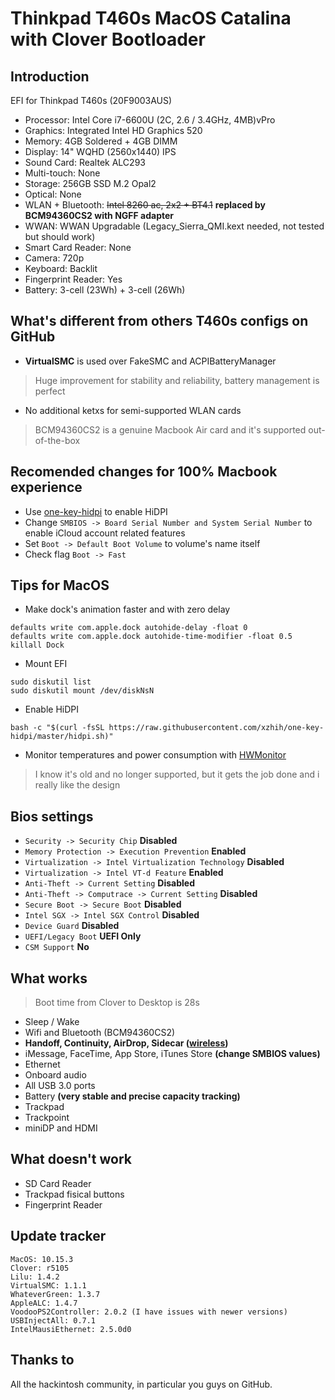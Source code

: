 # Thinkpad T460s MacOS Catalina with Clover Bootloader

## Introduction

EFI for Thinkpad T460s (20F9003AUS)

- Processor: Intel Core i7-6600U (2C, 2.6 / 3.4GHz, 4MB)vPro
- Graphics: Integrated Intel HD Graphics 520
- Memory: 4GB Soldered + 4GB DIMM
- Display: 14" WQHD (2560x1440) IPS
- Sound Card: Realtek ALC293
- Multi-touch: None
- Storage: 256GB SSD M.2 Opal2
- Optical: None
- WLAN + Bluetooth: ~~Intel 8260 ac, 2x2 + BT4.1~~ **replaced by BCM94360CS2 with NGFF adapter**
- WWAN: WWAN Upgradable (Legacy_Sierra_QMI.kext needed, not tested but should work)
- Smart Card Reader: None
- Camera: 720p
- Keyboard: Backlit
- Fingerprint Reader: Yes
- Battery: 3-cell (23Wh) + 3-cell (26Wh)

## What's different from others T460s configs on GitHub

- **VirtualSMC** is used over FakeSMC and ACPIBatteryManager
> Huge improvement for stability and reliability, battery management is perfect
- No additional ketxs for semi-supported WLAN cards
> BCM94360CS2 is a genuine Macbook Air card and it's supported out-of-the-box

## Recomended changes for 100% Macbook experience

- Use [one-key-hidpi](https://github.com/xzhih/one-key-hidpi) to enable HiDPI
- Change `SMBIOS -> Board Serial Number and System Serial Number` to enable iCloud account related features
- Set `Boot -> Default Boot Volume` to volume's name itself
- Check flag `Boot -> Fast`

## Tips for MacOS

- Make dock's animation faster and with zero delay
```
defaults write com.apple.dock autohide-delay -float 0
defaults write com.apple.dock autohide-time-modifier -float 0.5
killall Dock
```
- Mount EFI
```
sudo diskutil list
sudo diskutil mount /dev/diskNsN
```
- Enable HiDPI
```
bash -c "$(curl -fsSL https://raw.githubusercontent.com/xzhih/one-key-hidpi/master/hidpi.sh)"
```
- Monitor temperatures and power consumption with [HWMonitor](https://github.com/kzlekk/HWSensors/releases)
> I know it's old and no longer supported, but it gets the job done and i really like the design

## Bios settings

- `Security -> Security Chip` **Disabled**
- `Memory Protection -> Execution Prevention` **Enabled**
- `Virtualization -> Intel Virtualization Technology` **Disabled**
- `Virtualization -> Intel VT-d Feature` **Enabled**
- `Anti-Theft -> Current Setting` **Disabled**
- `Anti-Theft -> Computrace -> Current Setting` **Disabled**
- `Secure Boot -> Secure Boot` **Disabled**
- `Intel SGX -> Intel SGX Control` **Disabled**
- `Device Guard` **Disabled**
- `UEFI/Legacy Boot` **UEFI Only**
- `CSM Support` **No**

## What works

>Boot time from Clover to Desktop is 28s
- Sleep / Wake
- Wifi and Bluetooth (BCM94360CS2)
- **Handoff, Continuity, AirDrop, Sidecar ([wireless](https://www.youtube.com/watch?v=D5yButavaWY))**
- iMessage, FaceTime, App Store, iTunes Store **(change SMBIOS values)**
- Ethernet
- Onboard audio
- All USB 3.0 ports
- Battery **(very stable and precise capacity tracking)**
- Trackpad
- Trackpoint
- miniDP and HDMI

## What doesn't work

- SD Card Reader
- Trackpad fisical buttons
- Fingerprint Reader

## Update tracker

```
MacOS: 10.15.3
Clover: r5105
Lilu: 1.4.2
VirtualSMC: 1.1.1
WhateverGreen: 1.3.7
AppleALC: 1.4.7
VoodooPS2Controller: 2.0.2 (I have issues with newer versions)
USBInjectAll: 0.7.1
IntelMausiEthernet: 2.5.0d0
```

## Thanks to

All the hackintosh community, in particular you guys on GitHub.
